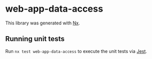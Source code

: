 # web-app-data-access

This library was generated with [Nx](https://nx.dev).

## Running unit tests

Run `nx test web-app-data-access` to execute the unit tests via [Jest](https://jestjs.io).
